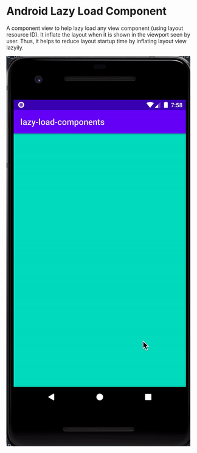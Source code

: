 # Android Lazy Load Component
A component view to help lazy load any view component (using layout resource ID). It inflate the layout when it is shown in the viewport seen by user. Thus, it helps to reduce layout startup time by inflating layout view lazyily.

![Demo](https://github.com/WendyYanto/android-lazy-load-component/blob/master/assets/demo.gif)
